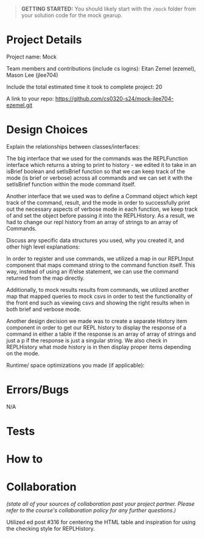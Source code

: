 > **GETTING STARTED:** You should likely start with the `/mock` folder from your solution code for the mock gearup.

# Project Details

Project name: Mock

Team members and contributions (include cs logins): Eitan Zemel (ezemel), Mason Lee (jlee704)

Include the total estimated time it took to complete project: 20

A link to your repo: https://github.com/cs0320-s24/mock-jlee704-ezemel.git

# Design Choices

Explain the relationships between classes/interfaces:

The big interface that we used for the commands was the REPLFunction interface which returns a string to print to history - we edited it to take in an isBrief boolean and setIsBrief function so that we can keep track of the mode (is brief or verbose) across all commands and we can set it with the setIsBrief function within the mode command itself. 

Another interface that we used was to define a Command object which kept track of the command, result, and the mode in order to successfully print out the necessary aspects of verbose mode in each function, we keep track of and set the object before passing it into the REPLHistory. As a result, we had to change our repl history from an array of strings to an array of Commands. 

Discuss any specific data structures you used, why you created it, and other high level explanations:

In order to register and use commands, we utilized a map in our REPLInput component that maps command string to the command function itself. This way, instead of using an if/else statement, we can use the command returned from the map directly. 

Additionally, to mock results results from commands, we utilized another map that mapped queries to mock csvs in order to test the functionality of the front end such as viewing csvs and showing the right results when in both brief and verbose mode. 

Another design decision we made was to create a separate History item component in order to get our REPL history to display the response of a command in either a table if the response is an array of array of strings and just a p if the response is just a singular string. We also check in REPLHistory what mode history is in then display proper items depending on the mode. 


Runtime/ space optimizations you made (if applicable):


# Errors/Bugs

N/A

# Tests

# How to

# Collaboration
*(state all of your sources of collaboration past your project partner. Please refer to the course's collaboration policy for any further questions.)*

Utilized ed post #316 for centering the HTML table and inspiration for using the checking style for REPLHistory. 


